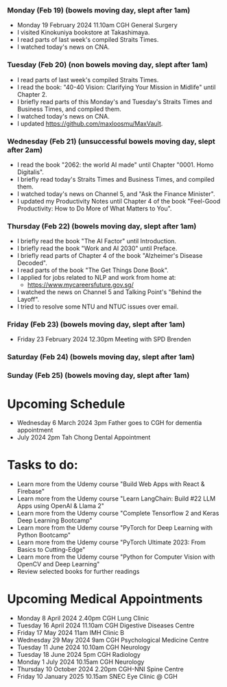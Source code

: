 ### Monday (Feb 19) (bowels moving day, slept after 1am)
- Monday 19 February 2024 11.10am CGH General Surgery
- I visited Kinokuniya bookstore at Takashimaya.
- I read parts of last week's compiled Straits Times.
- I watched today's news on CNA.

### Tuesday (Feb 20) (non bowels moving day, slept after 1am)
- I read parts of last week's compiled Straits Times.
- I read the book: "40-40 Vision: Clarifying Your Mission in Midlife" until Chapter 2.
- I briefly read parts of this Monday's and Tuesday's Straits Times and Business Times, and compiled them.
- I watched today's news on CNA.
- I updated https://github.com/maxloosmu/MaxVault.

### Wednesday (Feb 21) (unsuccessful bowels moving day, slept after 2am)
- I read the book "2062: the world AI made" until Chapter "0001. Homo Digitalis".
- I briefly read today's Straits Times and Business Times, and compiled them.
- I watched today's news on Channel 5, and "Ask the Finance Minister".
- I updated my Productivity Notes until Chapter 4 of the book "Feel-Good Productivity: How to Do More of What Matters to You".

### Thursday (Feb 22) (bowels moving day, slept after 1am)
- I briefly read the book "The AI Factor" until Introduction.
- I briefly read the book "Work and AI 2030" until Preface.
- I briefly read parts of Chapter 4 of the book "Alzheimer's Disease Decoded".
- I read parts of the book "The Get Things Done Book".  
- I applied for jobs related to NLP and work from home at:
    - https://www.mycareersfuture.gov.sg/
- I watched the news on Channel 5 and Talking Point's "Behind the Layoff".
- I tried to resolve some NTU and NTUC issues over email.

### Friday (Feb 23) (bowels moving day, slept after 1am)
- Friday 23 February 2024 12.30pm Meeting with SPD Brenden


### Saturday (Feb 24) (bowels moving day, slept after 1am)


### Sunday (Feb 25) (bowels moving day, slept after 1am)





# Upcoming Schedule
- Wednesday 6 March 2024 3pm Father goes to CGH for dementia appointment
- July 2024 2pm Tah Chong Dental Appointment

# Tasks to do:
- Learn more from the Udemy course "Build Web Apps with React & Firebase"
- Learn more from the Udemy course "Learn LangChain: Build #22 LLM Apps using OpenAI & Llama 2"
- Learn more from the Udemy course "Complete Tensorflow 2 and Keras Deep Learning Bootcamp"
- Learn more from the Udemy course "PyTorch for Deep Learning with Python Bootcamp"
- Learn more from the Udemy course "PyTorch Ultimate 2023: From Basics to Cutting-Edge"
- Learn more from the Udemy course "Python for Computer Vision with OpenCV and Deep Learning"
- Review selected books for further readings

# Upcoming Medical Appointments
- Monday 8 April 2024 2.40pm CGH Lung Clinic
- Tuesday 16 April 2024 11.10am CGH Digestive Diseases Centre
- Friday 17 May 2024 11am IMH Clinic B
- Wednesday 29 May 2024 9am CGH Psychological Medicine Centre
- Tuesday 11 June 2024 10.10am CGH Neurology
- Tuesday 18 June 2024 5pm CGH Radiology
- Monday 1 July 2024 10.15am CGH Neurology
- Thursday 10 October 2024 2.20pm CGH-NNI Spine Centre
- Friday 10 January 2025 10.15am SNEC Eye Clinic @ CGH
